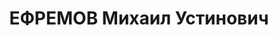 ---
title: ЕФРЕМОВ Михаил Устинович
description: 'Род. в 1898, Ульяновская обл., Ардатовский р-н, г. Мамадыш, русский,
  член ВКП(б). Проживал: Иркутская обл., г. Усолье-Сибирское. Работал зам. директора
  Усольского завода № 97

  Арестован 27.02.1937. Обв. по ст. ст. 58-1 "а", 58-8, 58-9, 58-11 УК РСФСР. Приговор:
  ВК ВС СССР, 24.10.1937 – ВМН. Расстрелян 24.10.1937, г.Иркутск.

  Реабилитирован ВК ВС СССР 06.02.1958'
---